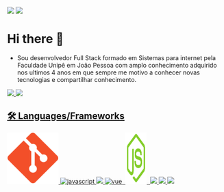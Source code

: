 <a href = "soaresdavid411@gmail.com"><img src="https://img.shields.io/badge/-Gmail-%23333?style=for-the-badge&logo=gmail&logoColor=white" target="_blank"></a>
<a href="https://www.linkedin.com/in/david-soares-569166231 " target="_blank"><img src="https://img.shields.io/badge/-LinkedIn-%230077B5?style=for-the-badge&logo=linkedin&logoColor=white" target="_blank"></a> 
# Hi there 👋

- Sou desenvolvedor Full Stack formado em Sistemas para internet pela Faculdade Unipê em João Pessoa com amplo conhecimento adquirido nos ultimos 4 anos em que sempre me motivo a conhecer novas tecnologias e compartilhar conhecimento.

<div>
  <a href="https://github.com/Dav1dSo">
  <img height="180em" src="https://github-readme-stats.vercel.app/api?username=Dav1dso&show_icons=true&theme=tokyonight">
  <img height="180em" src="https://github-readme-stats.vercel.app/api/top-langs/?username=Dav1dSo&layout=compact&langs_count=7&theme=tokyonight">
</div>
  
## 🛠 Languages/Frameworks 

<p align="left">
    <img height="120em" src="https://raw.githubusercontent.com/devicons/devicon/master/icons/git/git-plain.svg" alt="git" />
    <img height="120em" src="https://encrypted-tbn0.gstatic.com/images?q=tbn:ANd9GcRE8wIweZXYC7bbQNYoOW5D5dO4I28G6PV9N-QRzmQppr7dMqHKSkujDknOBWKeFNBtuiA&usqp=CAU" alt="javascript"/>
    <img height="150em" src="https://cdn.iconscout.com/icon/free/png-256/react-3-1175109.png">
    <img height="120em" src="https://e7.pngegg.com/pngimages/595/279/png-clipart-vue-js-javascript-library-angularjs-react-vue-js-template-angle-thumbnail.png" alt="vue" width="50" height="50" />&nbsp;
    <img height="120em" src="https://raw.githubusercontent.com/devicons/devicon/master/icons/nodejs/nodejs-original.svg" alt="nodejs" width="50" height="50" />&nbsp;
    <img height="120em" src="https://img.shields.io/badge/MongoDB-4EA94B?style=for-the-badge&logo=mongodb&logoColor=white">
    <img height="120em" src="https://img.shields.io/badge/MySQL-005C84?style=for-the-badge&logo=mysql&logoColor=white">
    <img height="120em" src="https://img.shields.io/badge/PHP-777BB4?style=for-the-badge&logo=php&logoColor=white">
</p>
  
